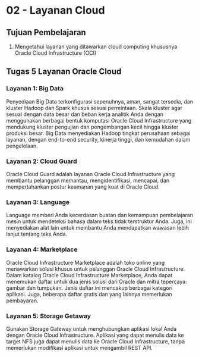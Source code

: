 # 02 - Layanan Cloud

## Tujuan Pembelajaran

1. Mengetahui layanan yang ditawarkan cloud computing khususnya Oracle Cloud
Infrastructure (OCI)

## Tugas 5 Layanan Oracle Cloud

### Layanan 1: Big Data

Penyediaan Big Data terkonfigurasi sepenuhnya, aman, sangat tersedia, dan kluster Hadoop dan Spark khusus sesuai permintaan. Skala kluster agar sesuai dengan data besar dan beban kerja analitik Anda dengan menggunakan berbagai bentuk komputasi Oracle Cloud Infrastructure yang mendukung kluster pengujian dan pengembangan kecil hingga kluster produksi besar. Big Data menyediakan Hadoop tingkat perusahaan sebagai layanan, dengan end-to-end security, kinerja tinggi, dan kemudahan dalam pengelolaan.

### Layanan 2: Cloud Guard

Oracle Cloud Guard adalah layanan Oracle Cloud Infrastructure yang membantu pelanggan memantau, mengidentifikasi, mencapai, dan mempertahankan postur keamanan yang kuat di Oracle Cloud.


### Layanan 3: Language

Language memberi Anda kecerdasan buatan dan kemampuan pembelajaran mesin untuk mendeteksi bahasa dalam teks tidak terstruktur Anda. Juga, ini menyediakan alat lain untuk membantu Anda mendapatkan wawasan lebih lanjut tentang teks Anda.


### Layanan 4: Marketplace

Oracle Cloud Infrastructure Marketplace adalah toko online yang menawarkan solusi khusus untuk pelanggan Oracle Cloud Infrastructure. Dalam katalog Oracle Cloud Infrastructure Marketplace, Anda dapat menemukan daftar untuk dua jenis solusi dari Oracle dan mitra tepercaya: gambar dan tumpukan. Jenis daftar ini mencakup berbagai kategori aplikasi. Juga, beberapa daftar gratis dan yang lainnya memerlukan pembayaran.

### Layanan 5: Storage Getaway

Gunakan Storage Gateway untuk menghubungkan aplikasi lokal Anda dengan Oracle Cloud Infrastructure. Aplikasi yang dapat menulis data ke target NFS juga dapat menulis data ke Oracle Cloud Infrastructure, tanpa memerlukan modifikasi aplikasi untuk mengambil REST API.
